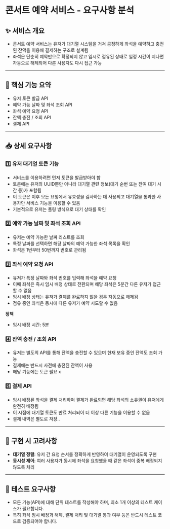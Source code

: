 # 콘서트 예약 서비스 - 요구사항 분석

## ✨ 서비스 개요
- 콘서트 예약 서비스는 유저가 대기열 시스템을 거쳐 공정하게 좌석을 예약하고 충전된 잔액을 이용해 결제하는 구조로 설계됨 
- 좌석은 단순히 예약만으로 확정되지 않고 임시로 점유된 상태로 일정 시간이 지나면 자동으로 해제되어 다른 사용자도 다시 접근 가능

---

## 📌 핵심 기능 요약
- 유저 토큰 발급 API
- 예약 가능 날짜 및 좌석 조회 API
- 좌석 예약 요청 API
- 잔액 충전 / 조회 API
- 결제 API

---

## 📥 상세 요구사항

### 1️⃣ 유저 대기열 토큰 기능
- 서비스를 이용하려면 먼저 토큰을 발급받아야 함
- 토큰에는 유저의 UUID뿐만 아니라 대기열 관련 정보(대기 순번 또는 잔여 대기 시간 등)가 포함됨
- 이 토큰은 이후 모든 요청에서 유효성을 검사하는 데 사용되고 대기열을 통과한 사용자만 서비스 기능을 이용할 수 있음
- 기본적으로 유저는 폴링 방식으로 대기 상태를 확인

### 2️⃣ 예약 가능 날짜 및 좌석 조회 API
- 유저는 예약 가능한 날짜 리스트를 조회
- 특정 날짜를 선택하면 해당 날짜의 예약 가능한 좌석 목록을 확인
- 좌석은 1번부터 50번까지 번호로 관리됨

### 3️⃣ 좌석 예약 요청 API
- 유저가 특정 날짜와 좌석 번호를 입력해 좌석을 예약 요청
- 이때 좌석은 즉시 임시 배정 상태로 전환되며 해당 좌석은 5분간 다른 유저가 접근할 수 없음
- 임시 배정 상태는 유저가 결제를 완료하지 않을 경우 자동으로 해제됨
- 점유 중인 좌석은 동시에 다른 유저가 예약 시도할 수 없음

**정책**
- 임시 배정 시간: 5분 


### 4️⃣ 잔액 충전 / 조회 API
- 유저는 별도의 API를 통해 잔액을 충전할 수 있으며 현재 보유 중인 잔액도 조회 가능
- 결제에는 반드시 사전에 충전된 잔액이 사용
- 해당 기능에는 토큰 필요 x


### 5️⃣ 결제 API
- 임시 배정된 좌석을 결제 처리하며 결제가 완료되면 해당 좌석의 소유권이 유저에게 완전히 배정됨
- 이 시점에 대기열 토큰도 만료 처리되어 더 이상 다른 기능을 이용할 수 없음
- 결제 내역은 별도로 저장..

---

## 🧠 구현 시 고려사항
- **대기열 정렬**: 유저 간 요청 순서를 정확하게 반영하여 대기열이 운영되도록 구현
- **동시성 제어**: 여러 사용자가 동시에 좌석을 요청했을 때 같은 좌석이 중복 배정되지 않도록 처리

---

## 🧪 테스트 요구사항
- 모든 기능(API)에 대해 단위 테스트를 작성해야 하며, 최소 1개 이상의 테스트 케이스가 필요합니다.
- 특히 좌석 임시 배정과 해제, 결제 처리 및 대기열 통과 여부 등은 반드시 테스트 코드로 검증되어야 합니다.

